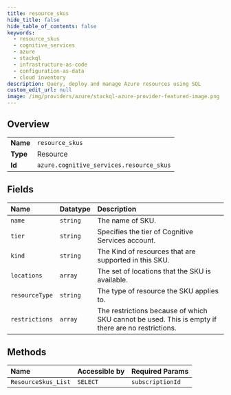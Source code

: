 ```yaml
---
title: resource_skus
hide_title: false
hide_table_of_contents: false
keywords:
  - resource_skus
  - cognitive_services
  - azure    
  - stackql
  - infrastructure-as-code
  - configuration-as-data
  - cloud inventory
description: Query, deploy and manage Azure resources using SQL
custom_edit_url: null
image: /img/providers/azure/stackql-azure-provider-featured-image.png
---
```

  
    

## Overview
<table><tbody>
<tr><td><b>Name</b></td><td><code>resource_skus</code></td></tr>
<tr><td><b>Type</b></td><td>Resource</td></tr>
<tr><td><b>Id</b></td><td><code>azure.cognitive_services.resource_skus</code></td></tr>
</tbody></table>

## Fields
| Name | Datatype | Description |
|:-----|:---------|:------------|
| `name` | `string` | The name of SKU. |
| `tier` | `string` | Specifies the tier of Cognitive Services account. |
| `kind` | `string` | The Kind of resources that are supported in this SKU. |
| `locations` | `array` | The set of locations that the SKU is available. |
| `resourceType` | `string` | The type of resource the SKU applies to. |
| `restrictions` | `array` | The restrictions because of which SKU cannot be used. This is empty if there are no restrictions. |
## Methods
| Name | Accessible by | Required Params |
|:-----|:--------------|:----------------|
| `ResourceSkus_List` | `SELECT` | `subscriptionId` |
